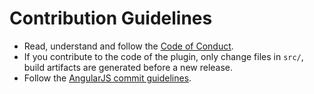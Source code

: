 # Contribution Guidelines

- Read, understand and follow the [Code of Conduct](CODE.md).
- If you contribute to the code of the plugin, only change files in `src/`,
  build artifacts are generated before a new release.
- Follow the [AngularJS commit guidelines](https://github.com/angular/angular.js/blob/master/CONTRIBUTING.md#commit-message-format).
